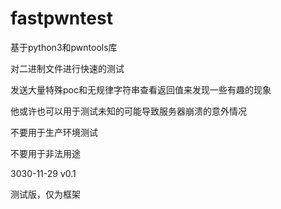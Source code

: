 # fastpwntest

基于python3和pwntools库

对二进制文件进行快速的测试

发送大量特殊poc和无规律字符串查看返回值来发现一些有趣的现象

他或许也可以用于测试未知的可能导致服务器崩溃的意外情况

不要用于生产环境测试

不要用于非法用途

3030-11-29 v0.1

测试版，仅为框架


